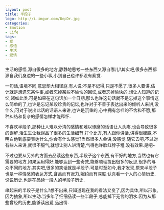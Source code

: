 ```yaml
---
layout: post
title: 半段子
logo: http://i.imgur.com/UepDr.jpg
categories:
- Emotion
- Life
tags:
- 爱
- 感悟
- 生活
- 爱情
---
```


生活的感悟,源自很多的地方,静静地思考一些东西又源自哪儿?其实吧,很多东西都源自我们身边的一些小事,小到自己也许都没有察觉.

一句话,语境不同,意思却大相径庭.有人说:不是不记得,只是不愿了.很多人要讲,估计就是想遗忘某件事,或者忘掉某些不愉快的回忆,或者忘掉愉快的,想让人知道的记忆,诸如此类.可是如果在这句话加一个日期,那么也许这句话就不是忘掉这个事情这么简单的了,也许是忘记某段珍贵的记忆,也许对于不善于表达出来的倾听人来讲,没什么;可对于说出此话的话语人来讲,也许是沉重的,心中拥有怎样的不舍和不愿,那种纠结和复杂的感情怎样才能释怀.

不喜欢半段子,那种让人难以分清的感情和难以琢磨的话语让人头疼,也会导致很多的误解.活生生让我误品了很多的生活细节.打个比方,有人跟你讲话,讲得很朦胧,不明白他到底要表达什么,你会有什么感觉?当然很多人会讲,没感觉.随它去吧,不过对有些人来讲,就很不服气,就想让别人讲清楚,气得也许脸红脖子粗.没有效果.是吧~

不过也要从另外的方面去品读这些东西,半段子这个东西,有不好的地方,当然也有它需要的地方,如果运用得好,能够达到一些奇效,能够顺理提出很多的反思,很多的与众不同的地方.其实吧,很多的笑话就是半段子.可是时至如今,我才发现,原来半段子也是一种情感的表达方式,含蓄而有张力,婉约而有深度.认真看一个人的心情历史,说说历史.也是在品读一段人的半段子历史.

串起来的半段子是什么?想不出来,只知道现在我的看法又变了,因为具体,所以形象,因为抽象,所以生动.当多年了细细品读一些半段子,总能掉下无言的泪水.因为从那些曾经的历史,能够读出爱,品出情. 